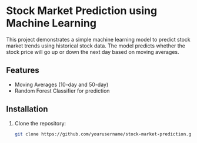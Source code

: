 # Stock Market Prediction using Machine Learning

This project demonstrates a simple machine learning model to predict stock market trends using historical stock data. The model predicts whether the stock price will go up or down the next day based on moving averages.

## Features
- Moving Averages (10-day and 50-day)
- Random Forest Classifier for prediction

## Installation

1. Clone the repository:
   ```bash
   git clone https://github.com/yourusername/stock-market-prediction.git
